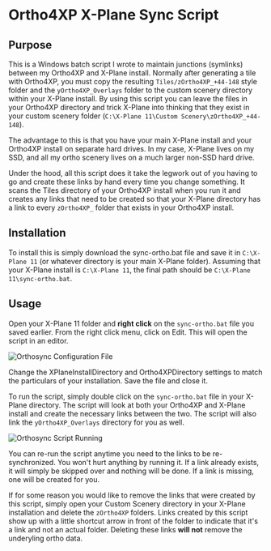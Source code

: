 # Ortho4XP X-Plane Sync Script

## Purpose

This is a Windows batch script I wrote to maintain junctions (symlinks) between my Ortho4XP and X-Plane install. Normally after generating a tile with Ortho4XP, you must copy the resulting `Tiles/zOrtho4XP_+44-148` style folder and the
`yOrtho4XP_Overlays` folder to the custom scenery directory within your X-Plane install. By using this script you can leave the files in your Ortho4XP directory and trick X-Plane into thinking that they exist in your custom scenery folder (`C:\X-Plane 11\Custom Scenery\zOrtho4XP_+44-148`). 

The advantage to this is that you have your main X-Plane install and your Ortho4XP install on separate hard drives.  In my case, X-Plane lives on my SSD, and all my ortho scenery lives on a much larger non-SSD hard drive.

Under the hood, all this script does it take the legwork out of you having to go and create these links by hand every time you change something. It scans the Tiles directory of your Ortho4XP install when you run it and creates any links that need to be created so that your X-Plane directory has a link to every `zOrtho4XP_` folder that exists in your Ortho4XP install.

## Installation

To install this is simply download the sync-ortho.bat file and save it in `C:\X-Plane 11` (or whatever directory is your main X-Plane folder).  Assuming that your X-Plane install is `C:\X-Plane 11`, the final path should be `C:\X-Plane 11\sync-ortho.bat`.  

## Usage

Open your X-Plane 11 folder and **right click** on the `sync-ortho.bat` file you saved earlier.  From the right click menu, click on Edit.  This will open the script in an editor.

![Orthosync Configuration File](http://christophermckinney.net/github/orthosync/ConfigFile.png)

Change the XPlaneInstallDirectory and Ortho4XPDirectory settings to match the particulars of your installation.  Save the file and close it.

To run the script, simply double click on the `sync-ortho.bat` file in your X-Plane directory.  The script will look at both your Ortho4XP and X-Plane install and create the necessary links between the two.  The script will also link the `yOrtho4XP_Overlays` directory for you as well.

![Orthosync Script Running](http://christophermckinney.net/github/orthosync/ScriptRun.png)

You can re-run the script anytime you need to the links to be re-synchronized.  You won't hurt anything by running it.  If a link already exists, it will simply be skipped over and nothing will be done.  If a link is missing, one will be created for you.

If for some reason you would like to remove the links that were created by this script, simply open your Custom Scenery directory in your X-Plane installation and delete the `zOrtho4XP` folders.  Links created by this script show up with a little shortcut arrow in front of the folder to indicate that it's a link and not an actual folder.  Deleting these links **will not** remove the underyling ortho data.